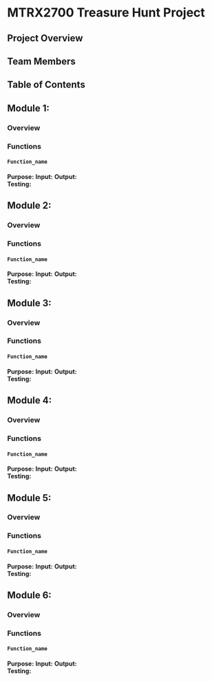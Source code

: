 # MTRX2700 Treasure Hunt Project

## Project Overview


## Team Members


## Table of Contents

## Module 1: 
### Overview
### Functions
#### `Function_name` 
**Purpose:** 
**Input:** 
**Output:**   
**Testing:** 

## Module 2: 
### Overview
### Functions
#### `Function_name` 
**Purpose:** 
**Input:** 
**Output:**   
**Testing:** 

## Module 3:
### Overview
### Functions
#### `Function_name` 
**Purpose:** 
**Input:** 
**Output:**   
**Testing:** 


## Module 4: 
### Overview
### Functions
#### `Function_name` 
**Purpose:** 
**Input:** 
**Output:**   
**Testing:** 

## Module 5: 
### Overview
### Functions
#### `Function_name` 
**Purpose:** 
**Input:** 
**Output:**   
**Testing:** 

## Module 6: 
### Overview
### Functions
#### `Function_name` 
**Purpose:** 
**Input:** 
**Output:**   
**Testing:** 



